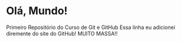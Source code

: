 # Olá, Mundo!
 Primeiro Repositório do Curso de Git e GitHub
 Essa linha eu adicionei diremente do site do GitHub! MUITO MASSA!!
